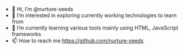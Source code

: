 - 👋 Hi, I’m @nurture-seeds
- 👀 I’m interested in exploring currently working technologies to learn from
- 🌱 I’m currently learning various tools mainly using HTML, JavaScript frameworks
- 📫 How to reach me https://github.com/nurture-seeds

<!---
nurture-seeds/nurture-seeds is a ✨ special ✨ repository because its `README.md` (this file) appears on your GitHub profile.
You can click the Preview link to take a look at your changes.
--->
